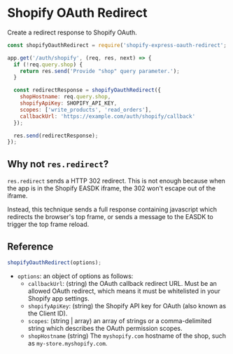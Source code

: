 # Shopify OAuth Redirect

Create a redirect response to Shopify OAuth.

```js
const shopifyOauthRedirect = require('shopify-express-oauth-redirect';

app.get('/auth/shopify', (req, res, next) => {
  if (!req.query.shop) {
    return res.send('Provide "shop" query parameter.');
  }

  const redirectResponse = shopifyOauthRedirect({
    shopHostname: req.query.shop,
    shopifyApiKey: SHOPIFY_API_KEY,
    scopes: ['write_products', 'read_orders'],
    callbackUrl: 'https://example.com/auth/shopify/callback'
  });

  res.send(redirectResponse);
});
```

## Why not `res.redirect`?

`res.redirect` sends a HTTP 302 redirect. This is not enough because when the app is in the Shopify EASDK iframe, the 302 won't escape out of the iframe.

Instead, this technique sends a full response containing javascript which redirects the browser's top frame, or sends a message to the EASDK to trigger the top frame reload.

## Reference

```js
shopifyOauthRedirect(options);
```

- `options`: an object of options as follows:
  - `callbackUrl`: (string) the OAuth callback redirect URL. Must be an allowed OAuth redirect, which means it must be whitelisted in your Shopify app settings.
  - `shopifyApiKey`: (string) the Shopify API key for OAuth (also known as the Client ID).
  - `scopes`: (string | array) an array of strings or a comma-delimited string which describes the OAuth permission scopes.
  - `shopHostname` (string) The `myshopify.com` hostname of the shop, such as `my-store.myshopify.com`.
